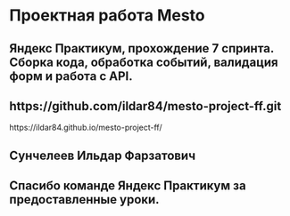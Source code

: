 <h1>Проектная работа Mesto</h1>
<h2>Яндекс Практикум, прохождение 7 спринта. Сборка кода, обработка событий, валидация форм и работа с API.</h2>
<h2>https://github.com/ildar84/mesto-project-ff.git</h2>
https://ildar84.github.io/mesto-project-ff/

<h2>Сунчелеев Ильдар Фарзатович</h2>
<h2>Спасибо команде Яндекс Практикум за предоставленные уроки.</h2>
